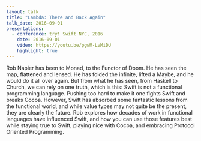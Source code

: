 ```yaml
---
layout: talk
title: "Lambda: There and Back Again"
talk_date: 2016-09-01
presentations:  
  - conference: try! Swift NYC, 2016
    date: 2016-09-01
    video: https://youtu.be/pgwM-LvMiDU
    highlight: true
---
```


Rob Napier has been to Monad, to the Functor of Doom. He has seen the map, flattened and lensed. He has folded the infinite, lifted a Maybe, and he would do it all over again. But from what he has seen, from Haskell to Church, we can rely on one truth, which is this: Swift is not a functional programming language. Pushing too hard to make it one fights Swift and breaks Cocoa. However, Swift has absorbed some fantastic lessons from the functional world, and while value types may not quite be the present, they are clearly the future. Rob explores how decades of work in functional languages have influenced Swift, and how you can use those features best while staying true to Swift, playing nice with Cocoa, and embracing Protocol Oriented Programming.
